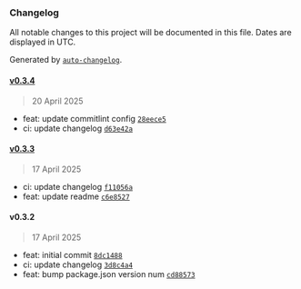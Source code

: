 ### Changelog

All notable changes to this project will be documented in this file. Dates are displayed in UTC.

Generated by [`auto-changelog`](https://github.com/CookPete/auto-changelog).

#### [v0.3.4](https://github.com/datr-tech/leith-config-api-router-options/compare/v0.3.3...v0.3.4)

> 20 April 2025

- feat: update commitlint config [`28eece5`](https://github.com/datr-tech/leith-config-api-router-options/commit/28eece519ea4145dbb109cb8eb30a5c4b43eba98)
- ci: update changelog [`d63e42a`](https://github.com/datr-tech/leith-config-api-router-options/commit/d63e42a1ac8b0075f0df6456db4d809a0dd57c6e)

#### [v0.3.3](https://github.com/datr-tech/leith-config-api-router-options/compare/v0.3.2...v0.3.3)

> 17 April 2025

- ci: update changelog [`f11056a`](https://github.com/datr-tech/leith-config-api-router-options/commit/f11056ae51eb064ec321e0ded6e70169d98d4386)
- feat: update readme [`c6e8527`](https://github.com/datr-tech/leith-config-api-router-options/commit/c6e85271eca786f36dfbf9c8395d4fc37b01473d)

#### v0.3.2

> 17 April 2025

- feat: initial commit [`8dc1488`](https://github.com/datr-tech/leith-config-api-router-options/commit/8dc148858045b12aed606a12df813ca6b33041aa)
- ci: update changelog [`3d8c4a4`](https://github.com/datr-tech/leith-config-api-router-options/commit/3d8c4a4deaf65a65e9d887e33d472b6cd4fb82b9)
- feat: bump package.json version num [`cd88573`](https://github.com/datr-tech/leith-config-api-router-options/commit/cd8857364f5c06dab7d01ad91f52619b91bfffd7)

